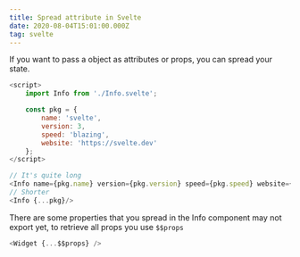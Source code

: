 ```yaml
---
title: Spread attribute in Svelte
date: 2020-08-04T15:01:00.000Z
tag: svelte
---
```


If you want to pass a object as attributes or props, you can spread your state.

```javascript
<script>
	import Info from './Info.svelte';

	const pkg = {
		name: 'svelte',
		version: 3,
		speed: 'blazing',
		website: 'https://svelte.dev'
	};
</script>

// It's quite long
<Info name={pkg.name} version={pkg.version} speed={pkg.speed} website={pkg.website}/>
// Shorter
<Info {...pkg}/>
```

There are some properties that you spread in the Info component may not export yet, to retrieve all props you use `$$props`

```javascript
<Widget {...$$props} />
```

